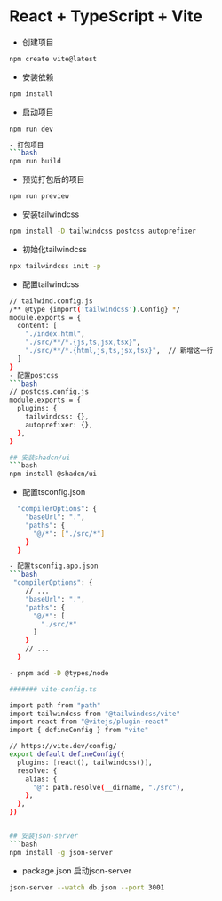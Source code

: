 # React + TypeScript + Vite

- 创建项目
```bash
npm create vite@latest
```
- 安装依赖
```bash
npm install
```
- 启动项目
```bash
npm run dev

- 打包项目
```bash
npm run build
```
- 预览打包后的项目
```bash
npm run preview
```
- 安装tailwindcss
```bash
npm install -D tailwindcss postcss autoprefixer
```
- 初始化tailwindcss
```bash
npx tailwindcss init -p

```
- 配置tailwindcss
```bash
// tailwind.config.js
/** @type {import('tailwindcss').Config} */
module.exports = {
  content: [
    "./index.html",
    "./src/**/*.{js,ts,jsx,tsx}",
    "./src/**/*.{html,js,ts,jsx,tsx}",  // 新增这一行
  ]
}
- 配置postcss
```bash
// postcss.config.js
module.exports = {
  plugins: {
    tailwindcss: {},
    autoprefixer: {},
  },
}

## 安装shadcn/ui
```bash
npm install @shadcn/ui
```

- 配置tsconfig.json
```bash
  "compilerOptions": {
    "baseUrl": ".",
    "paths": {
      "@/*": ["./src/*"]
    }
  }

- 配置tsconfig.app.json 
```bash
 "compilerOptions": {
    // ...
    "baseUrl": ".",
    "paths": {
      "@/*": [
        "./src/*"
      ]
    }
    // ...
  }

- pnpm add -D @types/node

####### vite-config.ts

import path from "path"
import tailwindcss from "@tailwindcss/vite"
import react from "@vitejs/plugin-react"
import { defineConfig } from "vite"

// https://vite.dev/config/
export default defineConfig({
  plugins: [react(), tailwindcss()],
  resolve: {
    alias: {
      "@": path.resolve(__dirname, "./src"),
    },
  },
})


## 安装json-server
```bash
npm install -g json-server
```
- package.json 启动json-server
```bash
json-server --watch db.json --port 3001
```
